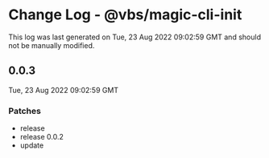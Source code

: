 # Change Log - @vbs/magic-cli-init

This log was last generated on Tue, 23 Aug 2022 09:02:59 GMT and should not be manually modified.

## 0.0.3
Tue, 23 Aug 2022 09:02:59 GMT

### Patches

- release
- release 0.0.2
- update

